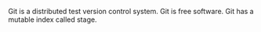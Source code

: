 Git is a distributed test version control system.
Git is free software.
Git has a mutable index called stage.